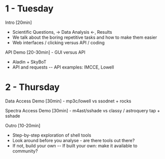 # 1 - Tuesday

Intro [20min]
- Scientific Questions, -> Data Analysis <-, Results
- We talk about the boring repetitive tasks and how to make them easier
- Web interfaces / clicking versus API / coding

API Demo [20-30min] - GUI versus API
- Aladin + SkyBoT
- API and requests
-- API examples: IMCCE, Lowell

# 2 - Thursday

Data Access Demo [30min] - mp3c/lowell vs ssodnet + rocks

Spectra Access Demo [30min] - m4ast/sshade vs classy / astroquery tap + sshade

Outro [10-20min]
- Step-by-step exploration of shell tools
- Look around before you analyse - are there tools out there?
- If not, build your own
-- If built your own: make it available to community?
